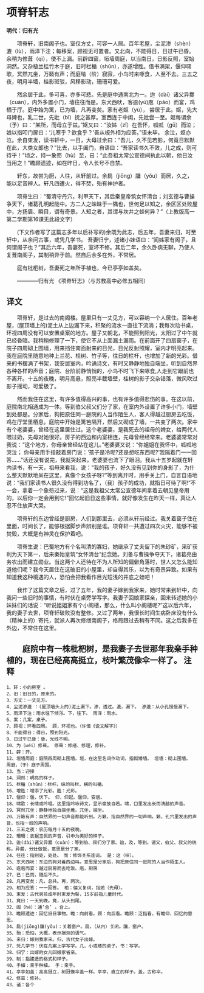 项脊轩志
==
**明代：归有光**

　　项脊轩，旧南阁子也。室仅方丈，可容一人居。百年老屋，尘泥渗（shèn）漉（lù），雨泽下注；每移案，顾视无可置者。又北向，不能得日，日过午已昏。余稍为修葺（qì），使不上漏。前辟四窗，垣墙周庭，以当南日，日影反照，室始洞然。又杂植兰桂竹木于庭，旧时栏楯（shǔn），亦遂增胜。借书满架，偃仰啸歌，冥然兀坐，万籁有声；而庭堦（阶）寂寂，小鸟时来啄食，人至不去。三五之夜，明月半墙，桂影斑驳，风移影动，珊珊可爱。

　　然余居于此，多可喜，亦多可悲。先是庭中通南北为一。迨（dài）诸父异爨（cuàn），内外多置小门，墙往往而是。东犬西吠，客逾(yú)庖（páo）而宴，鸡栖于厅。庭中始为篱，已为墙，凡再变矣。家有老妪（yù）， 尝居于此。妪，先大母婢也，乳二世，先妣（bǐ）抚之甚厚。室西连于中闺，先妣尝一至。妪每谓余（予）曰：“某所，而母立于兹。”妪又曰：“汝姊（zǐ）在吾怀，呱呱（gū）而泣；娘以指叩门扉曰：‘儿寒乎？欲食乎？’吾从板外相为应答。”语未毕， 余泣，妪亦泣。余自束发，读书轩中，一日，大母过余曰：“吾儿，久不见若影，何竟日默默在此，大类女郎也？”比去，以手阖门，自语曰：“吾家读书久不效，儿之成，则可待乎！”顷之，持一象笏（hù）至，曰：“此吾祖太常公宣德间执此以朝，他日汝当用之！”瞻顾遗迹，如在昨日，令人长号不自禁。

　　轩东，故尝为厨，人往，从轩前过。余扃（jiōng）牖（yǒu）而居，久之，能以足音辨人。轩凡四遭火，得不焚，殆有神护者。

　　项脊生曰：“蜀清守丹穴，利甲天下，其后秦皇帝筑女怀清台；刘玄德与曹操争天下，诸葛孔明起陇中。方二人之昧昧于一隅也，世何足以知之，余区区处败屋中，方扬眉、瞬目，谓有奇景。人知之者，其谓与坎井之蛙何异？”（上教版高一第二学期第16课无此段文字）

　　(下文作者写了这篇志多年以后补写的)余既为此志，后五年，吾妻来归，时至轩中，从余问古事，或凭几学书。 吾妻归宁，述诸小妹语曰：“闻姊家有阁子，且何谓阁子也？”其后六年，吾妻死，室坏不修。其后二年，余久卧病无聊，乃使人复葺南阁子，其制稍异于前。然自后余多在外，不常居。

　　庭有枇杷树，吾妻死之年所手植也，今已亭亭如盖矣。

　　————归有光 《项脊轩志》（与苏教高中必修五相同）

译文
---

　　项脊轩，是过去的南阁楼。屋里只有一丈见方，可以容纳一个人居住。百年老屋，(屋顶墙上的)泥土从上边漏下来，积聚的流水一直往下流淌；我每次动书桌，环视四周没有可以安置桌案的地方。屋子又朝北，不能照到阳光，太阳过了中午就已经昏暗。我稍稍修理了一下，使它不从上面漏土漏雨。在前面开了四扇窗子，在院子四周砌上围墙，用来挡住南面射来的日光，日光反射照耀，室内才明亮起来。我在庭院里随意地种上兰花、桂树、竹子等，往日的栏杆，也增加了新的光彩。借来的书摆满了书架，我安居室内，吟诵诗文，有时又静静地独自端坐，听到自然界各种各样的声音；庭院、台阶前静悄悄的，小鸟不时飞下来啄食,人走到它跟前也不离开。十五的夜晚，明月高悬，照亮半截墙壁，桂树的影子交杂错落，微风吹过影子摇动，可爱极了。

　　然而我住在这里，有许多值得高兴的事，也有许多值得悲伤的事。在这以前，庭院南北相通成为一体。等到伯父叔父们分了家，在室内外设置了许多小门，墙壁到处都是。分家后，狗把原住同一庭院的人当作陌生人，客人得越过厨房去吃饭，鸡在厅堂里栖息。庭院中开始是篱笆隔开，然后又砌成了墙，一共变了两次。家中有个老婆婆，曾经在这里居住过。这个老婆婆，是我死去的祖母的婢女，给两代人喂过奶，先母对她很好。房子的西边和内室相连，先母曾经经常来。老婆婆常常对我说：“这个地方，你母亲曾经站在这儿。”老婆婆又说：“你姐姐在我怀中，呱呱地哭泣； 你母亲用手指敲着房门说：‘孩子是冷呢?还是想吃东西呢?’我隔着门一一回答……”话还没有说完，我就哭起来，老婆婆也流下了眼泪。我从十五岁起就在轩内读书，有一天，祖母来看我，说：“我的孩子，好久没有见到你的身影了，为什么整天默默地呆在这里，真像个女孩子呀?”等到离开时，用手关上门，自言自语地说：“我们家读书人很久没有得到功名了，（我）孩子的成功，就指日可待了啊!”不一会，拿着一个象笏过来，说：“这是我祖父太常公宣德年间拿着去朝见皇帝用的，以后你一定会用到它!”回忆起旧日这些事情，就好像发生在昨天一样，真让人忍不住放声大哭。

　　项脊轩的东边曾经是厨房，人们到那里去，必须从轩前经过。我关着窗子住在里面，时间长了，能够根据脚步声辨别是谁。项脊轩一共遭过四次火灾，能够不被焚毁，大概是有神灵在保护着吧。

　　项脊生说：巴蜀地方有个名叫清的寡妇，她继承了丈夫留下的朱砂矿，采矿获利为天下第一，后来秦始皇筑“女怀清台”纪念她。刘备与曹操争夺天下，诸葛亮由务农出而建立勋业。当这两个人还待在不为人所知的偏僻角落时，世人又怎么能知道他们呢？我今天居住在这破旧的小屋里，却自得其乐，以为有奇景异致。如果有知道我这种境遇的人，恐怕会把我看作目光短浅的井底之蛙吧！

　　我作了这篇文章之后，过了五年，我的妻子嫁到我家来，她时常来到轩中，向我问一些旧时的事情，有时伏在桌旁学写字。我妻子回娘家探亲，回来转述她的小妹妹们的话说：“听说姐姐家有个小阁楼，那么，什么叫小阁楼呢?”这以后六年，我的妻子去世，项脊轩破败没有整修。又过了两年，我很长时间生病卧床没有什么（精神上的）寄托，就派人再次修缮南阁子，格局跟过去稍有不同。这之后我多在外边，不常住在这里。

　　庭院中有一株枇杷树，是我妻子去世那年我亲手种植的，现在已经高高挺立，枝叶繁茂像伞一样了。
注释
--
    1、轩：小的房室 。
    2、旧：旧日的，原来的。
    3、方丈：一丈见方。
    4、尘泥渗漉 ：(屋顶墙头上的)泥土漏下。渗，透过。漉，漏下。 渗漉：从小孔慢慢漏下。
    5、雨泽下注：雨水往下倾泻。下，往下。 雨泽：雨水。
    6、案：几案，桌子。
    7、顾视：环看四周。 顾，环视也。（许慎《说文解字》）
    8、不能得日：得日，照到阳光。
    9、日过午已昏：昏，光线不明。
    10、为（wéi）修葺。 修葺：修缮、修理，修补。
    11、辟：开。
    12、垣墙周庭：庭院四周砌上围墙。垣，在这里名词作动词，指砌矮墙。 垣墙：砌上围墙。 周庭，（于）庭子周围。
    13、当：迎接
    14、洞然：明亮的样子。
    15、栏楯（shǔn）：栏杆。纵的叫栏，横的叫楯。
    16、增胜：增添了光彩。胜：光彩。
    17、偃仰：偃，伏下。 仰，仰起。偃仰，安居。
    18、啸歌：长啸或吟唱。这里指吟咏诗文，显示豪放自若。啸，口里发出长而清越的声音。
    19、冥然兀坐：静静地独自端坐着。兀坐，端坐。
    20、万籁有声：自然界的一切声音都能听到。万籁，指自然界的一切声响。籁，孔穴里发出的声音，也指一般的声响。
    21、三五之夜：农历每月十五的夜晚。
    22、珊珊：衣裾玉佩的声音，引申为美好的样子。
    23、迨(dài)诸父异爨（cuàn）：等到伯、叔们分了家。迨，及，等到。诸父，伯父、叔父的统称。异爨，分灶做饭，意思是分了家。
    24、往往：指到处，处处。　而：修饰关系连词。 是：这（样）。
    25、东犬西吠：东边的狗对着西边叫。意思是分家后，狗把原住同一庭院的人当作陌生人。
    26、逾庖而宴：越过厨房而去吃饭。庖，厨房
    27、已：已而，随后不久。
    28、凡再变矣：凡，总共。再，两次。
    29、相为应答：一一回答。 相：偏义复词，指她（先母）。
    30、束发：古代男孩成年时束发为髻，15岁前指儿童时代。
    31、竟日：一天到晚。竟，从头到尾。
    32、阖（hé）：通‘合’ 。合上。
    33、瞻顾遗迹：回忆旧日事物。瞻：向前看。顾：向后看。瞻顾：泛指看，有瞻仰、回忆的意思。
    34、扃(jiōng)牖(yǒu)：关着窗户。扃，（从内）关闭。牖，窗户。
    35、殆：恐怕，大概，表示揣测的语气。
    36、来归：嫁到我家来。归，古代女子出嫁。
    37、凭几学书：伏在几案上学写字。几，小或矮的桌子。书：写字。
    38、归宁：出嫁的女儿回娘家省亲。
    39、制：指建造的格式和样子。
    40、手植：亲手种植。 手：亲手。
    41、亭亭如盖：高高挺立，树冠像伞盖一样。亭亭，直立的样子。盖，古称伞。
    42、修葺：修补。
    43、诸：各个